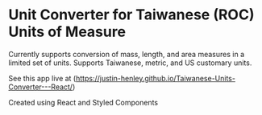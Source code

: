 # Unit Converter for Taiwanese (ROC) Units of Measure

Currently supports conversion of mass, length, and area measures in a limited set of units. Supports Taiwanese, metric, and US customary units.

See this app live at (https://justin-henley.github.io/Taiwanese-Units-Converter---React/)

Created using React and Styled Components

